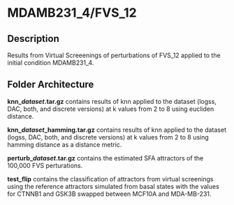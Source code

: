 MDAMB231_4/FVS_12
=========
## Description
Results from Virtual Screeenings of perturbations of FVS_12 applied to the initial condition MDAMB231_4.


## Folder Architecture

**knn\_*dataset*.tar.gz** contains results of knn applied to the dataset (logss, DAC, both, and discrete versions) at k values from 2 to 8 using eucliden distance.

**knn\_*dataset*_hamming.tar.gz** contains results of knn applied to the dataset (logss, DAC, both, and discrete versions) at k values from 2 to 8 using hamming distance as a distance metric.

**perturb\_*dataset*.tar.gz** contains the estimated SFA attractors of the 100,000 FVS perturations.

**test_flip** contains the classification of attractors from virtual screenings using the reference attractors simulated from basal states with the values for CTNNB1 and GSK3B swapped between MCF10A and MDA-MB-231.
